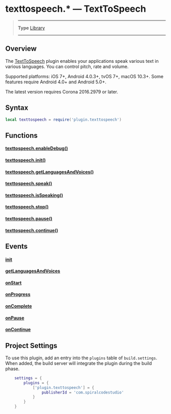 # texttospeech.* &mdash; TextToSpeech

> --------------------- ------------------------------------------------------------------------------------------
> __Type__              [Library](https://docs.coronalabs.com/api/type/library.html)
> --------------------- ------------------------------------------------------------------------------------------


## Overview

The [TextToSpeech](https://marketplace.coronalabs.com/plugin/texttospeech) plugin enables your applications speak various text in various languages. You can control pitch, rate and volume.

Supported platforms: iOS 7+, Android 4.0.3+, tvOS 7+, macOS 10.3+. Some features require Android 4.0+ and Android 5.0+.

The latest version requires Corona 2016.2979 or later.

## Syntax
```lua
local texttospeech = require('plugin.texttospeech')  
```
## Functions

#### [texttospeech.enableDebug()](/plugin/texttospeech/enableDebug.md)

#### [texttospeech.init()](/plugin/texttospeech/init.md)

#### [texttospeech.getLanguagesAndVoices()](/plugin/texttospeech/getLanguagesAndVoices.md)

#### [texttospeech.speak()](/plugin/texttospeech/speak.md)

#### [texttospeech.isSpeaking()](/plugin/texttospeech/isSpeaking.md)

#### [texttospeech.stop()](/plugin/texttospeech/stop.md)

#### [texttospeech.pause()](/plugin/texttospeech/pause.md)

#### [texttospeech.continue()](/plugin/texttospeech/continue.md)

## Events

#### [init](/plugin/texttospeech/event/init/index.md)

#### [getLanguagesAndVoices](/plugin/texttospeech/event/getLanguagesAndVoices/index.md)

#### [onStart](/plugin/texttospeech/event/onStart/index.md)

#### [onProgress](/plugin/texttospeech/event/onProgress/index.md)

#### [onComplete](/plugin/texttospeech/event/onComplete/index.md)

#### [onPause](/plugin/texttospeech/event/onPause/index.md)

#### [onContinue](/plugin/texttospeech/event/onContinue/index.md)

## Project Settings

To use this plugin, add an entry into the `plugins` table of `build.settings`. When added, the build server will integrate the plugin during the build phase.

```lua
	settings = {
		plugins = {
			['plugin.texttospeech'] = {
				publisherId = 'com.spiralcodestudio'
			}
		}
	}
```
